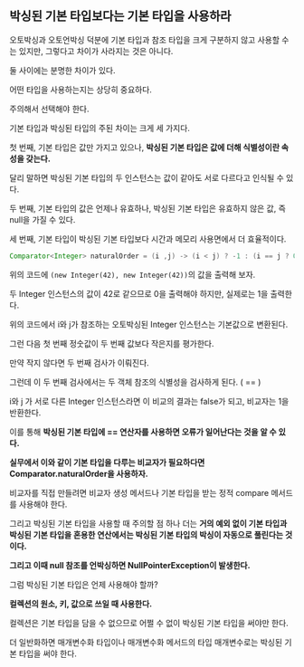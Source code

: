 ## 박싱된 기본 타입보다는 기본 타입을 사용하라



오토박싱과 오토언박싱 덕분에 기본 타입과 참조 타입을 크게 구분하지 않고 사용할 수는 있지만, 그렇다고 차이가 사라지는 것은 아니다.

둘 사이에는 분명한 차이가 있다.

어떤 타입을 사용하는지는 상당히 중요하다.

주의해서 선택해야 한다.



기본 타입과 박싱된 타입의 주된 차이는 크게 세 가지다.

첫 번째, 기본 타입은 값만 가지고 있으나, **박싱된 기본 타입은 값에 더해 식별성이란 속성을 갖는다.**

달리 말하면 박싱된 기본 타입의 두 인스턴스는 값이 같아도 서로 다르다고 인식될 수 있다.

두 번째, 기본 타입의 값은 언제나 유효하나, 박싱된 기본 타입은 유효하지 않은 값, 즉 null을 가질 수 있다.

세 번째, 기본 타입이 박싱된 기본 타입보다 시간과 메모리 사용면에서 더 효율적이다.



```java
Comparator<Integer> naturalOrder = (i ,j) -> (i < j) ? -1 : (i == j ? 0 : 1);
```

위의 코드에 `(new Integer(42), new Integer(42))`의 값을 출력해 보자.

두 Integer 인스턴스의 값이 42로 같으므로 0을 출력해야 하지만, 실제로는 1을 출력한다.



위의 코드에서 i와 j가 참조하는 오토박싱된 Integer 인스턴스는 기본값으로 변환된다.

그런 다음 첫 번째 정숫값이 두 번째 값보다 작은지를 평가한다.

만약 작지 않다면 두 번째 검사가 이뤄진다.

그런데 이 두 번째 검사에서는 두 객체 참조의 식별성을 검사하게 된다. ( == )

i와 j 가 서로 다른 Integer 인스턴스라면 이 비교의 결과는 false가 되고, 비교자는 1을 반환한다.

이를 통해 **박싱된 기본 타입에 == 연산자를 사용하면 오류가 일어난다는 것을 알 수 있다.**



**실무에서 이와 같이 기본 타입을 다루는 비교자가 필요하다면 Comparator.naturalOrder을 사용하자.**

비교자를 직접 만들려면 비교자 생성 메서드나 기본 타입을 받는 정적 compare 메서드를 사용해야 한다.



그리고 박싱된 기본 타입을 사용할 때 주의할 점 하나 더는 **거의 예외 없이  기본 타입과 박싱된 기본 타입을 혼용한 연산에서는 박싱된 기본 타입의 박싱이 자동으로 풀린다는 것이다.**

**그리고 이때 null 참조를 언박싱하면 NullPointerException이 발생한다.**



그럼 박싱된 기본 타입은 언제 사용해야 할까?

**컬렉션의 원소, 키, 값으로 쓰일 때 사용한다.**

컬렉션은 기본 타입을 담을 수 없으므로 어쩔 수 없이 박싱된 기본 타입을 써야만 한다.

더 일반화하면 매개변수화 타입이나 매개변수화 메서드의 타입 매개변수로는 박싱된 기본 타입을 써야 한다.

